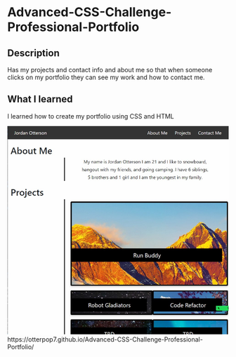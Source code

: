 # Advanced-CSS-Challenge-Professional-Portfolio

## Description
Has my projects and contact info and about me so that when someone clicks on my portfolio they can see my work and how to contact me.
## What I learned
I learned how to create my portfolio using CSS and HTML

<img src="Images/Profile.jpg" alt="Brief snip of the full webpage">
https://otterpop7.github.io/Advanced-CSS-Challenge-Professional-Portfolio/